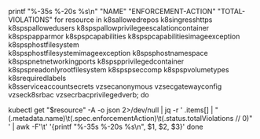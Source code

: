 printf "%-35s %-20s %s\n" "NAME" "ENFORCEMENT-ACTION" "TOTAL-VIOLATIONS"
for resource in k8sallowedrepos k8singresshttps k8spspallowedusers k8spspallowprivilegeescalationcontainer \
k8spspapparmor k8spspcapabilities k8spspcapabilitiesimageexception k8spsphostfilesystem \
k8spsphostfilesystemimageexception k8spsphostnamespace k8spspnetnetworkingports k8spspprivilegedcontainer \
k8spspreadonlyrootfilesystem k8spspseccomp k8spspvolumetypes k8srequiredlabels \
k8sserviceaccountsecrets vzsecanonymous vzsecgatewayconfig vzseck8srbac vzsecrbacprivilegedverb; do

  kubectl get "$resource" -A -o json 2>/dev/null | jq -r '
    .items[] | "\(.metadata.name)\t\(.spec.enforcementAction)\t\(.status.totalViolations // 0)"
  ' | awk -F'\t' '{printf "%-35s %-20s %s\n", $1, $2, $3}'
done
